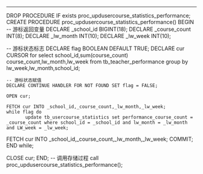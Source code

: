 ---

DROP PROCEDURE IF exists proc_updusercourse_statistics_performance;
CREATE PROCEDURE proc_updusercourse_statistics_performance() 
BEGIN
  -- 游标返回变量
    DECLARE _school_id BIGINT(18);
    DECLARE _course_count INT(8);
    DECLARE _lw_month INT(10);
    DECLARE _lw_week INT(10);

  -- 游标状态标志
    DECLARE flag BOOLEAN DEFAULT TRUE;
    DECLARE cur CURSOR for 
      select school_id,sum(course_count) course_count,lw_month,lw_week from tb_teacher_performance group by lw_week,lw_month,school_id;

    -- 游标状态赋值
    DECLARE CONTINUE HANDLER FOR NOT FOUND SET flag = FALSE;

    OPEN cur;

    FETCH cur INTO _school_id,_course_count,_lw_month,_lw_week;
    while flag do
           update tb_usercourse_statistics set performance_course_count = _course_count where school_id = _school_id and lw_month = _lw_month and LW_week = _lw_week;
  FETCH cur INTO _school_id,_course_count,_lw_month,_lw_week;
    COMMIT;
    END while;

  CLOSE cur;
END;
-- 调用存储过程
call proc_updusercourse_statistics_performance();


